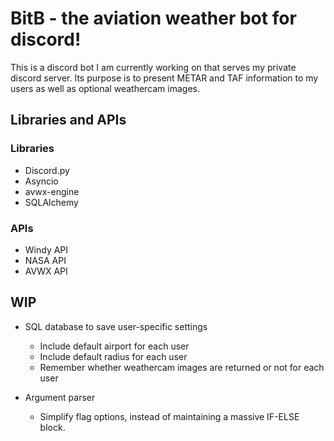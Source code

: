 # BitB - the aviation weather bot for discord!

This is a discord bot I am currently working on that serves my private discord server. Its purpose is to present METAR and TAF information to my users as well as optional weathercam
images.

## Libraries and APIs

### Libraries

- Discord.py
- Asyncio
- avwx-engine
- SQLAlchemy

### APIs

- Windy API
- NASA API
- AVWX API

## WIP

- SQL database to save user-specific settings
    - Include default airport for each user
    - Include default radius for each user
    - Remember whether weathercam images are returned or not for each user

- Argument parser
  - Simplify flag options, instead of maintaining a massive IF-ELSE block.
